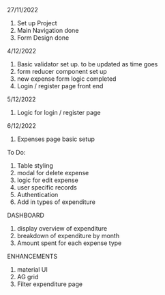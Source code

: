 27/11/2022

1. Set up Project
2. Main Navigation done
3. Form Design done

4/12/2022

1. Basic validator set up. to be updated as time goes
2. form reducer component set up
3. new expense form logic completed
4. Login / register page front end

5/12/2022

1. Logic for login / register page

6/12/2022

1. Expenses page basic setup

To Do:

1. Table styling
2. modal for delete expense
3. logic for edit expense
4. user specific records
5. Authentication
6. Add in types of expenditure

DASHBOARD

1. display overview of expenditure
2. breakdown of expenditure by month
3. Amount spent for each expense type

ENHANCEMENTS

1. material UI
2. AG grid
3. Filter expenditure page
